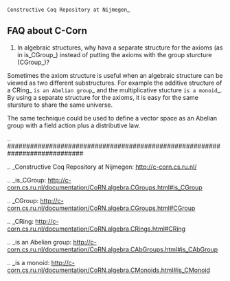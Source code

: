 `Constructive Coq Repository at Nijmegen`_

FAQ about C-Corn
----------------

1. In algebraic structures, why hava a separate structure for the axioms (as in is_CGroup_) instead of putting the axioms with the group sturcture (CGroup_)?

Sometimes the axiom structure is useful when an algebraic structure can be viewed as two different substructures.  For example the additive structure of a CRing_ `is an Abelian group`_ and the multiplicative stucture `is a monoid`_.  By using a separate structure for the axioms, it is easy for the same stursture to share the same universe.

The same technique could be used to define a vector space as an Abelian group with a field action plus a distributive law.

.. ############################################################################

.. _Constructive Coq Repository at Nijmegen: http://c-corn.cs.ru.nl/

.. _is_CGroup: http://c-corn.cs.ru.nl/documentation/CoRN.algebra.CGroups.html#is_CGroup

.. _CGroup: http://c-corn.cs.ru.nl/documentation/CoRN.algebra.CGroups.html#CGroup

.. _CRing: http://c-corn.cs.ru.nl/documentation/CoRN.algebra.CRings.html#CRing

.. _is an Abelian group: http://c-corn.cs.ru.nl/documentation/CoRN.algebra.CAbGroups.html#is_CAbGroup

.. _is a monoid: http://c-corn.cs.ru.nl/documentation/CoRN.algebra.CMonoids.html#is_CMonoid

